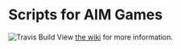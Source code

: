 # Scripts for AIM Games
![Travis Build](https://travis-ci.org/HulaSamsquanch/aimgames.svg?branch=master)
View [the wiki](https://github.com/HulaSamsquanch/aimgames/wiki/) for more information.
